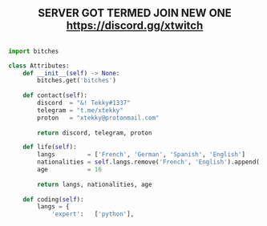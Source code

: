 <!-- Hi skid <3 -->
<h2 align="center">SERVER GOT TERMED JOIN NEW ONE <a href="https://discord.gg/fs6V94d8">https://discord.gg/xtwitch</a></h2>

<!-- <p align="center">
    <img alt="" src=https://img.shields.io/github/stars/xtekky?style=for-the-badge&?affiliations=OWNER%2CCOLLABORATOR />
    <img alt="" src=https://komarev.com/ghpvc/?username=xtekky&style=for-the-badge />
</p> -->

<p href="https://discord.gg/onlp" align="center">
    <img alt="" src=https://lanyard.cnrad.dev/api/840541540203626516/>
</p>

```python
import bitches

class Attributes:
	def __init__(self) -> None:
		bitches.get('bitches')
		
	def contact(self):
	    discord  = "&! Tekky#1337"
	    telegram = "t.me/xtekky"
	    proton   = "xtekky@protonmail.com"
	    
	    return discord, telegram, proton

	def life(self):
		langs         = ['French', 'German', 'Spanish', 'English']
		nationalities = self.langs.remove('French', 'English').append('Korean')
		age           = 16
		
		return langs, nationalities, age
		
	def coding(self):
		langs = {
			'expert':   ['python'],
